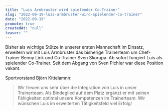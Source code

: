 ```yaml
---
title: "Luis Armbruster wird spielender Co-Trainer"
slug: "2022-09-19-luis-armbruster-wird-spielender-co-trainer"
date: "2022-09-19"
promote: true
createdAt: "null"
teaser: ""
---
```

Bisher als wichtige Stütze in unserer ersten Mannschaft im Einsatz, erweitern wir mit Luis Armbruster das bisherige Trainerteam um Chef-Trainer Benny Link und Co-Trainer Sven Skorupa. Ab sofort fungiert Luis als spielender Co-Trainer. Seit dem Abgang von Sven Pichler war diese Position vakant.

Sportvorstand Björn Kittelamnn: 

> Wir freuen uns sehr über die Integration von Luis in unser Trainerteam. Als Bindeglied auf dem Platz ergänzt er mit seinen Fähigkeiten optimal unsere Kompetenzen im Trainerteam. Wir wünschen Luis im erweiterten Tätigkeitsfeld viel Erfolg!
